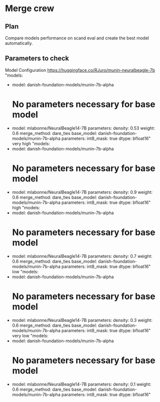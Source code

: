 # Merge crew

## Plan
Compare models performance on scand eval and create the best model automatically.

## Parameters to check

Model	Configuration
https://huggingface.co/RJuro/munin-neuralbeagle-7b	"models:
  - model: danish-foundation-models/munin-7b-alpha
    # No parameters necessary for base model
  - model: mlabonne/NeuralBeagle14-7B
    parameters:
      density: 0.53
      weight: 0.6
merge_method: dare_ties
base_model: danish-foundation-models/munin-7b-alpha
parameters:
  int8_mask: true
dtype: bfloat16"
very high	"models:
  - model: danish-foundation-models/munin-7b-alpha
    # No parameters necessary for base model
  - model: mlabonne/NeuralBeagle14-7B
    parameters:
      density: 0.9
      weight: 0.6
merge_method: dare_ties
base_model: danish-foundation-models/munin-7b-alpha
parameters:
  int8_mask: true
dtype: bfloat16"
high	"models:
  - model: danish-foundation-models/munin-7b-alpha
    # No parameters necessary for base model
  - model: mlabonne/NeuralBeagle14-7B
    parameters:
      density: 0.7
      weight: 0.6
merge_method: dare_ties
base_model: danish-foundation-models/munin-7b-alpha
parameters:
  int8_mask: true
dtype: bfloat16"
low	"models:
  - model: danish-foundation-models/munin-7b-alpha
    # No parameters necessary for base model
  - model: mlabonne/NeuralBeagle14-7B
    parameters:
      density: 0.3
      weight: 0.6
merge_method: dare_ties
base_model: danish-foundation-models/munin-7b-alpha
parameters:
  int8_mask: true
dtype: bfloat16"
very low	"models:
  - model: danish-foundation-models/munin-7b-alpha
    # No parameters necessary for base model
  - model: mlabonne/NeuralBeagle14-7B
    parameters:
      density: 0.1
      weight: 0.6
merge_method: dare_ties
base_model: danish-foundation-models/munin-7b-alpha
parameters:
  int8_mask: true
dtype: bfloat16"
